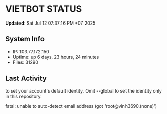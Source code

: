 # VIETBOT STATUS
**Updated**: Sat Jul 12 07:37:16 PM +07 2025

## System Info
- IP: 103.77.172.150
- Uptime: up 6 days, 23 hours, 24 minutes
- Files: 31290

## Last Activity

to set your account's default identity.
Omit --global to set the identity only in this repository.

fatal: unable to auto-detect email address (got 'root@vinh3690.(none)')
